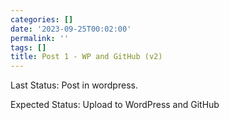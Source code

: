 ```yaml
---
categories: []
date: '2023-09-25T00:02:00'
permalink: ''
tags: []
title: Post 1 - WP and GitHub (v2)
---
```


Last Status: Post in wordpress.<br />

Expected Status: Upload to WordPress and GitHub<br />

<br />